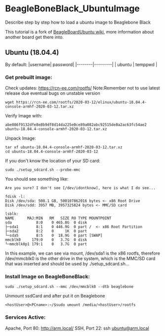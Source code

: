 # BeagleBoneBlack_UbuntuImage
Describe step by step how to load a ubuntu image to Beaglebone Black

This tutorial is a fork of [BeagleBoardUbuntu wiki](https://elinux.org/BeagleBoardUbuntu), more information about another board get there into.

## Ubuntu (18.04.4)
By default:
|username| password|
|--------|---------|
| ubuntu | temppwd |

### Get prebuilt image:
Check updates: https://rcn-ee.com/rootfs/ 
Note:Remember not to use latest release due eventual bugs on unstable version
```
wget https://rcn-ee.com/rootfs/2020-03-12/elinux/ubuntu-18.04.4-console-armhf-2020-03-12.tar.xz
```
Verify Image with:

```sha256sum ubuntu-18.04.4-console-armhf-2020-03-12.tar.xz
abe086f9132dfe8e8b9df8d14da225e0ce89a082abc92515de8a2ac63fc54ae2  ubuntu-18.04.4-console-armhf-2020-03-12.tar.xz
```
Unpack Image:
```
tar xf ubuntu-18.04.4-console-armhf-2020-03-12.tar.xz
cd ubuntu-18.04.4-console-armhf-2020-03-12
```
If you don't know the location of your SD card:
```
sudo ./setup_sdcard.sh --probe-mmc
```
You should see something like:
```
Are you sure? I don't see [/dev/idontknow], here is what I do see...

fdisk -l:
Disk /dev/sda: 500.1 GB, 500107862016 bytes <- x86 Root Drive
Disk /dev/sdd: 3957 MB, 3957325824 bytes <- MMC/SD card

lsblk:
NAME      MAJ:MIN   RM   SIZE RO TYPE MOUNTPOINT
sda           8:0    0 465.8G  0 disk 
├─sda1        8:1    0 446.9G  0 part /  <- x86 Root Partition
├─sda2        8:2    0     1K  0 part 
└─sda5        8:5    0  18.9G  0 part [SWAP]
mmcblk0     179:0    0   3.7G  0 disk 
└─mmcblk0p1 179:1    0   3.7G  0 part 

```
In this example, we can see via mount, /dev/sda1 is the x86 rootfs, therefore /dev/mmcblk0 is the other drive in the system, which is the MMC/SD card that was inserted and should be used by ./setup_sdcard.sh...

### Install Image on BeagleBoneBlack:
```
sudo ./setup_sdcard.sh --mmc /dev/mmcblk0 --dtb beaglebone
```
Unmount ssdCard and after put it on Beaglebone
```
<hostUser>@<PCname>:~/$sudo umount /media/<hostUser>/rootfs
```

### Services Active:
Apache, Port 80: http://arm.local/ 
SSH, Port 22: ssh ubuntu@arm.local
